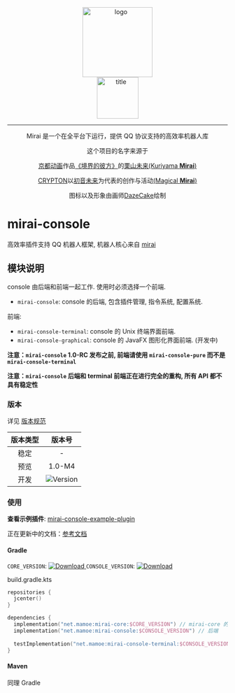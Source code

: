 <div align="center">
   <img width="160" src="http://img.mamoe.net/2020/02/16/a759783b42f72.png" alt="logo"></br>


   <img width="95" src="http://img.mamoe.net/2020/02/16/c4aece361224d.png" alt="title">

----
Mirai 是一个在全平台下运行，提供 QQ 协议支持的高效率机器人库

这个项目的名字来源于
     <p><a href = "http://www.kyotoanimation.co.jp/">京都动画</a>作品<a href = "https://zh.moegirl.org/zh-hans/%E5%A2%83%E7%95%8C%E7%9A%84%E5%BD%BC%E6%96%B9">《境界的彼方》</a>的<a href = "https://zh.moegirl.org/zh-hans/%E6%A0%97%E5%B1%B1%E6%9C%AA%E6%9D%A5">栗山未来(Kuriyama <b>Mirai</b>)</a></p>
     <p><a href = "https://www.crypton.co.jp/">CRYPTON</a>以<a href = "https://www.crypton.co.jp/miku_eng">初音未来</a>为代表的创作与活动<a href = "https://magicalmirai.com/2019/index_en.html">(Magical <b>Mirai</b>)</a></p>
图标以及形象由画师<a href = "">DazeCake</a>绘制
</div>

# mirai-console

高效率插件支持 QQ 机器人框架, 机器人核心来自 [mirai](https://github.com/mamoe/mirai)

## 模块说明

console 由后端和前端一起工作. 使用时必须选择一个前端.

- `mirai-console`: console 的后端, 包含插件管理, 指令系统, 配置系统.



前端:

- `mirai-console-terminal`: console 的 Unix 终端界面前端.
- `mirai-console-graphical`: console 的 JavaFX 图形化界面前端. (开发中)

**注意：`mirai-console` 1.0-RC 发布之前, 前端请使用 `mirai-console-pure` 而不是 `mirai-console-terminal`**

**注意：`mirai-console` 后端和 terminal 前端正在进行完全的重构, 所有 API 都不具有稳定性**

### 版本

[Version]: https://api.bintray.com/packages/him188moe/mirai/mirai-console/images/download.svg?

详见 [版本规范](docs/README.md#版本规范)

| 版本类型 |   版本号    |
|:------:|:----------:|
|  稳定   |     -      |
|  预览   |   1.0-M4   |
|  开发   | ![Version] |

### 使用

**查看示例插件**: [mirai-console-example-plugin](https://github.com/Him188/mirai-console-example-plugin)

正在更新中的文档：[参考文档](docs/README.md)

#### Gradle
`CORE_VERSION`: [ ![Download](https://api.bintray.com/packages/him188moe/mirai/mirai-core/images/download.svg?) ](https://bintray.com/him188moe/mirai/mirai-core/)
`CONSOLE_VERSION`: [ ![Download](https://api.bintray.com/packages/him188moe/mirai/mirai-console/images/download.svg?) ](https://bintray.com/him188moe/mirai/mirai-console/)


build.gradle.kts
```kotlin
repositories {
  jcenter()
}

dependencies {
  implementation("net.mamoe:mirai-core:$CORE_VERSION") // mirai-core 的 API
  implementation("net.mamoe:mirai-console:$CONSOLE_VERSION") // 后端
  
  testImplementation("net.mamoe:mirai-console-terminal:$CONSOLE_VERSION") // 前端, 用于启动测试
}
```

#### Maven
同理 Gradle
